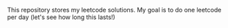 This repository stores my leetcode solutions. My goal is to do one leetcode per day (let's see how long this lasts!)
